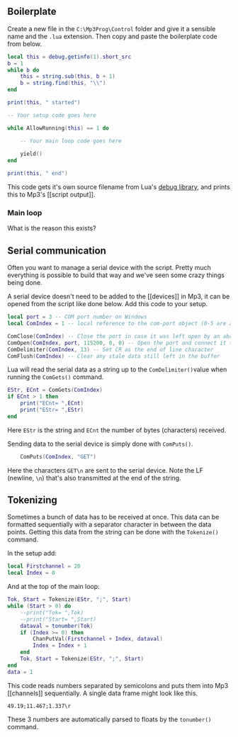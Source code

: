 ## Boilerplate
Create a new file in the `C:\Mp3Prog\Control` folder and give it a sensible name and the `.lua` extension. Then copy and paste the boilerplate code from below.
```lua
local this = debug.getinfo(1).short_src
b = 1
while b do
    this = string.sub(this, b + 1)
    b = string.find(this, "\\")
end

print(this, " started")

-- Your setup code goes here

while AllowRunning(this) == 1 do

	-- Your main loop code goes here
	
    yield()
end

print(this, " end")
```
This code gets it's own source filename from Lua's [debug library](https://www.lua.org/pil/23.1.html), and prints this to Mp3's [[script output]].

### Main loop
What is the reason this exists?

## Serial communication
Often you want to manage a serial device with the script. Pretty much everything is possible to build that way and we've seen some crazy things being done.

A serial device doesn't need to be added to the [[devices]] in Mp3, it can be opened from the script like done below. Add this code to your setup.
``` lua
local port = 3 -- COM port number on Windows
local ComIndex = 1 -- local reference to the com-port object (0-5 are available)

ComClose(ComIndex) -- Close the port in case it was left open by an aborted script
ComOpen(ComIndex, port, 115200, 8, 0) -- Open the port and connect it to its reference
ComDelimiter(ComIndex, 13) -- Set CR as the end of line character
ComFlush(ComIndex) -- Clear any stale data still left in the buffer
```
Lua will read the serial data as a string up to the `ComDelimiter()`value when running the `ComGets()` command.
```lua
EStr, ECnt = ComGets(ComIndex)
if ECnt > 1 then
	print("ECnt= ",ECnt)
	print("EStr= ",EStr)
end
```
Here `EStr` is the string and `ECnt` the number of bytes (characters) received.

Sending data to the serial device is simply done with `ComPuts()`.
``` lua
    ComPuts(ComIndex, "GET")
```
Here the characters `GET\n` are sent to the serial device. Note the LF (newline, `\n`) that's also transmitted at the end of the string.

## Tokenizing
Sometimes a bunch of data has to be received at once. This data can be formatted sequentially with a separator character in between the data points. Getting this data from the string can be done with the `Tokenize()` command.

In the setup add:
``` lua
local Firstchannel = 20
local Index = 0
```
And at the top of the main loop:
``` lua
Tok, Start = Tokenize(EStr, ";", Start)
while (Start > 0) do
	--print("Tok= ",Tok)
	--print("Start= ",Start)
	dataval = tonumber(Tok)
	if (Index >= 0) then
		ChanPutVal(Firstchannel + Index, dataval)
		Index = Index + 1
	end
	Tok, Start = Tokenize(EStr, ";", Start)
end
data = 1
```
This code reads numbers separated by semicolons and puts them into Mp3 [[channels]] sequentially. A single data frame might look like this.
```
49.19;11.467;1.337\r
```
These 3 numbers are automatically parsed to floats by the `tonumber()` command.